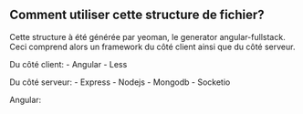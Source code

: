 ## Comment utiliser cette structure de fichier?

Cette structure à été générée par yeoman, le generator angular-fullstack.
Ceci comprend alors un framework du côté client ainsi que du côté serveur. 

Du côté client:
	- Angular
	- Less

Du côté serveur:
	- Express
	- Nodejs
	- Mongodb
	- Socketio

Angular: 